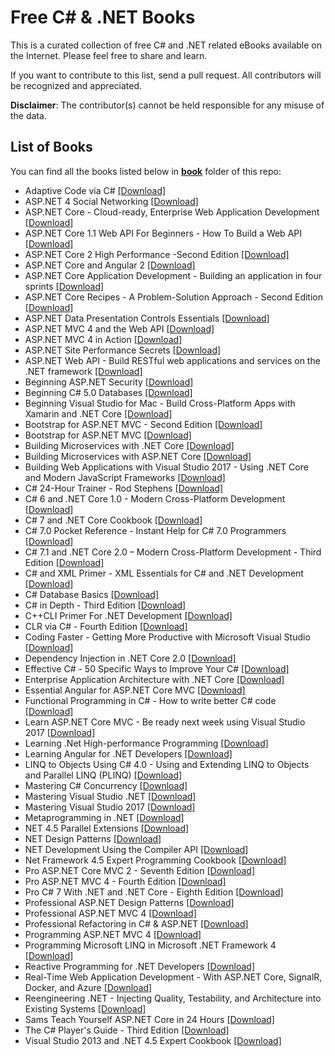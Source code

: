 # Free C# & .NET Books

This is a curated collection of free C# and .NET related eBooks available on the Internet. Please feel free to share and learn.

If you want to contribute to this list, send a pull request. All contributors will be recognized and appreciated.

**Disclaimer**: The contributor(s) cannot be held responsible for any misuse of the data.

## List of Books

You can find all the books listed below in [**book**](/book) folder of this repo:

* Adaptive Code via C# [[Download]](/book/Adaptive%20Code%20via%20C%23.pdf)
* ASP.NET 4 Social Networking [[Download]](/book/ASP.NET%204%20Social%20Networking.pdf)
* ASP.NET Core - Cloud-ready, Enterprise Web Application Development [[Download]](/book/ASP.NET%20Core%20-%20Cloud-ready%2C%20Enterprise%20Web%20Application%20Development.pdf)
* ASP.NET Core 1.1 Web API For Beginners - How To Build a Web API [[Download]](/book/ASP.NET%20Core%201.1%20Web%20API%20For%20Beginners%20-%20How%20To%20Build%20a%20Web%20API.pdf)
* ASP.NET Core 2 High Performance -Second Edition [[Download]](/book/ASP.NET%20Core%202%20High%20Performance%20-Second%20Edition.azw3)
* ASP.NET Core and Angular 2 [[Download]](/book/ASP.NET%20Core%20and%20Angular%202.pdf)
* ASP.NET Core Application Development - Building an application in four sprints [[Download]](/book/ASP.NET%20Core%20Application%20Development%20-%20Building%20an%20application%20in%20four%20sprints.epub)
* ASP.NET Core Recipes - A Problem-Solution Approach - Second Edition [[Download]](/book/ASP.NET%20Core%20Recipes%20-%20A%20Problem-Solution%20Approach%20-%20Second%20Edition.pdf)
* ASP.NET Data Presentation Controls Essentials [[Download]](/book/ASP.NET%20Data%20Presentation%20Controls%20Essentials.pdf)
* ASP.NET MVC 4 and the Web API [[Download]](/book/ASP.NET%20MVC%204%20and%20the%20Web%20API.pdf)
* ASP.NET MVC 4 in Action [[Download]](/book/ASP.NET%20MVC%204%20in%20Action.pdf)
* ASP.NET Site Performance Secrets [[Download]](/book/ASP.NET%20Site%20Performance%20Secrets.pdf)
* ASP.NET Web API - Build RESTful web applications and services on the .NET framework [[Download]](/book/ASP.NET%20Web%20API%20-%20Build%20RESTful%20web%20applications%20and%20services%20on%20the%20.NET%20framework.pdf)
* Beginning ASP.NET Security [[Download]](/book/Beginning%20ASP.NET%20Security.pdf)
* Beginning C# 5.0 Databases [[Download]](/book/Beginning%20C%23%205.0%20Databases.pdf)
* Beginning Visual Studio for Mac - Build Cross-Platform Apps with Xamarin and .NET Core [[Download]](/book/Beginning%20Visual%20Studio%20for%20Mac%20-%20Build%20Cross-Platform%20Apps%20with%20Xamarin%20and%20.NET%20Core.pdf)
* Bootstrap for ASP.NET MVC - Second Edition [[Download]](/book/Bootstrap%20for%20ASP.NET%20MVC%20-%20Second%20Edition.pdf)
* Bootstrap for ASP.NET MVC [[Download]](/book/Bootstrap%20for%20ASP.NET%20MVC.pdf)
* Building Microservices with .NET Core [[Download]](/book/Building%20Microservices%20with%20.NET%20Core.pdf)
* Building Microservices with ASP.NET Core [[Download]](/book/Building%20Microservices%20with%20ASP.NET%20Core.epub)
* Building Web Applications with Visual Studio 2017 - Using .NET Core and Modern JavaScript Frameworks [[Download]](/book/Building%20Web%20Applications%20with%20Visual%20Studio%202017%20-%20Using%20.NET%20Core%20and%20Modern%20JavaScript%20Frameworks.pdf)
* C# 24-Hour Trainer - Rod Stephens [[Download]](/book/C%23%2024-Hour%20Trainer%20-%20Rod%20Stephens.epub)
* C# 6 and .NET Core 1.0 - Modern Cross-Platform Development [[Download]](/book/C%23%206%20and%20.NET%20Core%201.0%20-%20Modern%20Cross-Platform%20Development.pdf)
* C# 7 and .NET Core Cookbook [[Download]](/book/C%23%207%20and%20.NET%20Core%20Cookbook.epub)
* C# 7.0 Pocket Reference - Instant Help for C# 7.0 Programmers [[Download]](/book/C%23%207.0%20Pocket%20Reference%20-%20Instant%20Help%20for%20C%23%207.0%20Programmers.pdf)
* C# 7.1 and .NET Core 2.0 – Modern Cross-Platform Development - Third Edition [[Download]](/book/C%23%207.1%20and%20.NET%20Core%202.0%20%E2%80%93%20Modern%20Cross-Platform%20Development%20-%20Third%20Edition.epub)
* C# and XML Primer - XML Essentials for C# and .NET Development [[Download]](/book/C%23%20and%20XML%20Primer%20-%20XML%20Essentials%20for%20C%23%20and%20.NET%20Development.pdf)
* C# Database Basics [[Download]](/book/C%23%20Database%20Basics.pdf)
* C# in Depth - Third Edition [[Download]](/book/C%23%20in%20Depth%20-%20Third%20Edition.pdf)
* C++CLI Primer For .NET Development [[Download]](/book/C%2B%2BCLI%20Primer%20For%20.NET%20Development.pdf)
* CLR via C# - Fourth Edition [[Download]](/book/CLR%20via%20C%23%20-%20Fourth%20Edition.pdf)
* Coding Faster - Getting More Productive with Microsoft Visual Studio [[Download]](/book/Coding%20Faster%20-%20Getting%20More%20Productive%20with%20Microsoft%20Visual%20Studio.epub)
* Dependency Injection in .NET Core 2.0 [[Download]](/book/Dependency%20Injection%20in%20.NET%20Core%202.0.epub)
* Effective C# - 50 Specific Ways to Improve Your C# [[Download]](/book/Effective%20C%23%20-%2050%20Specific%20Ways%20to%20Improve%20Your%20C%23.pdf)
* Enterprise Application Architecture with .NET Core [[Download]](/book/Enterprise%20Application%20Architecture%20with%20.NET%20Core.epub)
* Essential Angular for ASP.NET Core MVC [[Download]](/book/Essential%20Angular%20for%20ASP.NET%20Core%20MVC.pdf)
* Functional Programming in C# - How to write better C# code [[Download]](/book/Functional%20Programming%20in%20C%23%20-%20How%20to%20write%20better%20C%23%20code.pdf)
* Learn ASP.NET Core MVC - Be ready next week using Visual Studio 2017 [[Download]](/book/Learn%20ASP.NET%20Core%20MVC%20-%20Be%20ready%20next%20week%20using%20Visual%20Studio%202017.epub)
* Learning .Net High-performance Programming [[Download]](/book/Learning%20.Net%20High-performance%20Programming.pdf)
* Learning Angular for .NET Developers [[Download]](/book/Learning%20Angular%20for%20.NET%20Developers.pdf)
* LINQ to Objects Using C# 4.0 - Using and Extending LINQ to Objects and Parallel LINQ (PLINQ) [[Download]](/book/LINQ%20to%20Objects%20Using%20C%23%204.0%20-%20Using%20and%20Extending%20LINQ%20to%20Objects%20and%20Parallel%20LINQ%20%28PLINQ%29.pdf)
* Mastering C# Concurrency [[Download]](/book/Mastering%20C%23%20Concurrency.pdf)
* Mastering Visual Studio .NET [[Download]](/book/Mastering%20Visual%20Studio%20.NET.epub)
* Mastering Visual Studio 2017 [[Download]](/book/Mastering%20Visual%20Studio%202017.epub)
* Metaprogramming in .NET [[Download]](/book/Metaprogramming%20in%20.NET.pdf)
* NET 4.5 Parallel Extensions [[Download]](/book/NET%204.5%20Parallel%20Extensions.pdf)
* NET Design Patterns [[Download]](/book/NET%20Design%20Patterns.pdf)
* NET Development Using the Compiler API [[Download]](/book/NET%20Development%20Using%20the%20Compiler%20API.pdf)
* Net Framework 4.5 Expert Programming Cookbook [[Download]](/book/Net%20Framework%204.5%20Expert%20Programming%20Cookbook.pdf)
* Pro ASP.NET Core MVC 2 - Seventh Edition [[Download]](/book/Pro%20ASP.NET%20Core%20MVC%202%20-%20Seventh%20Edition.pdf)
* Pro ASP.NET MVC 4 - Fourth Edition  [[Download]](/book/Pro%20ASP.NET%20MVC%204%20-%20Fourth%20Edition%20.pdf)
* Pro C# 7 With .NET and .NET Core - Eighth Edition [[Download]](/book/Pro%20C%23%207%20With%20.NET%20and%20.NET%20Core%20-%20Eighth%20Edition.pdf)
* Professional ASP.NET Design Patterns [[Download]](/book/Professional%20ASP.NET%20Design%20Patterns.pdf)
* Professional ASP.NET MVC 4  [[Download]](/book/Professional%20ASP.NET%20MVC%204%20.pdf)
* Professional Refactoring in C# & ASP.NET [[Download]](/book/Professional%20Refactoring%20in%20C%23%20%26%20ASP.NET.pdf)
* Programming ASP.NET MVC 4 [[Download]](/book/Programming%20ASP.NET%20MVC%204.pdf)
* Programming Microsoft LINQ in Microsoft .NET Framework 4 [[Download]](/book/Programming%20Microsoft%20LINQ%20in%20Microsoft%20.NET%20Framework%204.epub)
* Reactive Programming for .NET Developers [[Download]](/book/Reactive%20Programming%20for%20.NET%20Developers.epub)
* Real-Time Web Application Development - With ASP.NET Core, SignalR, Docker, and Azure [[Download]](/book/Real-Time%20Web%20Application%20Development%20-%20With%20ASP.NET%20Core%2C%20SignalR%2C%20Docker%2C%20and%20Azure.pdf)
* Reengineering .NET - Injecting Quality, Testability, and Architecture into Existing Systems [[Download]](/book/Reengineering%20.NET%20-%20Injecting%20Quality%2C%20Testability%2C%20and%20Architecture%20into%20Existing%20Systems.epub)
* Sams Teach Yourself ASP.NET Core in 24 Hours [[Download]](/book/Sams%20Teach%20Yourself%20ASP.NET%20Core%20in%2024%20Hours.epub)
* The C# Player's Guide - Third Edition [[Download]](/book/The%20C%23%20Player%27s%20Guide%20-%20Third%20Edition.pdf)
* Visual Studio 2013 and .NET 4.5 Expert Cookbook [[Download]](/book/Visual%20Studio%202013%20and%20.NET%204.5%20Expert%20Cookbook.pdf)

